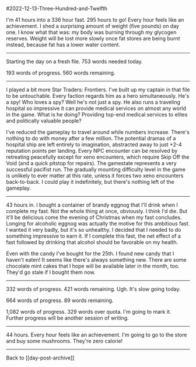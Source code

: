 #2022-12-13-Three-Hundred-and-Twelfth

I'm 41 hours into a 336 hour fast.  295 hours to go!  Every hour feels like an achievement.  I shed a surprising amount of weight (five pounds) on day one.  I know what that was: my body was burning through my glycogen reserves.  Weight will be lost more slowly once fat stores are being burnt instead, because fat has a lower water content.

---
Starting the day on a fresh file.  753 words needed today.

193 words of progress.  560 words remaining.

---
I played a bit more Star Traders: Frontiers.  I've built up my captain in that file to be untouchable.  Every faction regards him as a hero simultaneously.  He's a spy!  Who loves a spy?  Well he's not just a spy.  He also runs a traveling hospital so impressive it can provide medical services on almost any world in the game.  What is he doing?  Providing top-end medical services to elites and politically valuable people?

I've reduced the gameplay to travel around while numbers increase.  There's nothing to do with money after a few million.  The potential dramas of a hospital ship are left entirely to imagination, abstracted away to just +2-4 reputation points per landing.  Every NPC encounter can be resolved by retreating peacefully except for xeno encounters, which require Skip Off the Void (and a quick pitstop for repairs).  The gamestate represents a very successful pacifist run.  The gradually mounting difficulty level in the game is unlikely to ever matter at this rate, unless it forces two xeno encounters back-to-back.  I could play it indefinitely, but there's nothing left of the gameplay.

---
43 hours in.  I bought a container of brandy eggnog that I'll drink when I complete my fast.  Not the whole thing at once, obviously.  I think I'd die.  But it'll be delicious come the evening of Christmas when my fast concludes.  Longing for alcoholic eggnog was actually the motive for this ambitious fast.  I wanted it very badly, but it's so unhealthy.  I decided that I needed to do something impressive to earn it.  If I complete this fast, the net effect of a fast followed by drinking that alcohol should be favorable on my health.

Even with the candy I've bought for the 25th.  I found new candy that I haven't eaten!  It seems like there's always something new.  There are some chocolate mint cakes that I hope will be available later in the month, too.  They'd go stale if I bought them now.

---
332 words of progress.  421 words remaining.  Ugh.  It's slow going today.

664 words of progress.  89 words remaining.

1,082 words of progress.  329 words over quota.  I'm going to mark it.  Further progress will be another session of writing.

---
44 hours.  Every hour feels like an achievement.  I'm going to go to the store and buy some mushrooms.  They're zero calorie!

---
Back to [[day-post-archive]]